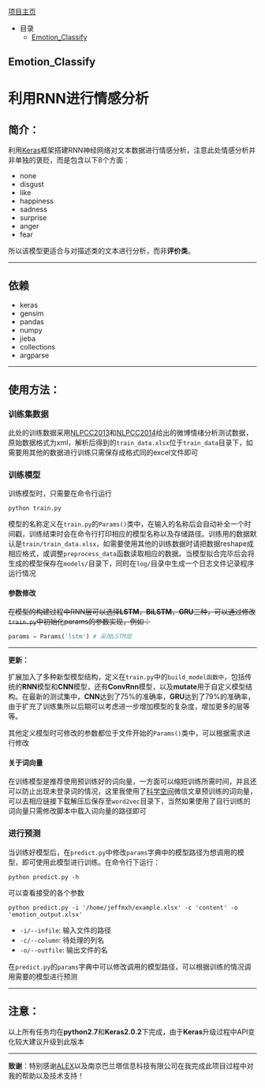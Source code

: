 [项目主页](https://jeffmxh.github.io/ML_learn/)

* 目录
  * [Emotion_Classify](#emotion_classify)

Emotion_Classify
-----------------------------
# 利用RNN进行情感分析

## 简介：

利用[Keras](https://keras.io/)框架搭建RNN神经网络对文本数据进行情感分析，注意此处情感分析并非单独的褒贬，而是包含以下8个方面：
+ none
+ disgust
+ like
+ happiness
+ sadness
+ surprise
+ anger
+ fear

所以该模型更适合与对描述类的文本进行分析，而非**评价类**。

***

## 依赖

+ keras
+ gensim
+ pandas
+ numpy
+ jieba
+ collections
+ argparse

***

## 使用方法：

### 训练集数据

此处的训练数据采用[NLPCC2013](http://tcci.ccf.org.cn/conference/2013/pages/page04_tdata.html)和[NLPCC2014](http://tcci.ccf.org.cn/conference/2014/pages/page04_sam.html)给出的微博情绪分析测试数据，原始数据格式为xml，解析后得到的``train_data.xlsx``位于``train_data``目录下，如需要用其他的数据进行训练只需保存成格式同的excel文件即可

### 训练模型

训练模型时，只需要在命令行运行
```
python train.py
```
模型的名称定义在``train.py``的``Params()``类中，在输入的名称后会自动补全一个时间戳，训练结束时会在命令行打印相应的模型名称以及存储路径。训练用的数据默认是``train/train_data.xlsx``，如需要使用其他的训练数据时请把数据reshape成相应格式，或调整``preprocess_data``函数读取相应的数据。当模型拟合完毕后会将生成的模型保存在``models/``目录下，同时在``log/``目录中生成一个日志文件记录程序运行情况

#### 参数修改

~~在模型的构建过程中RNN层可以选择**LSTM**，**BiLSTM**，**GRU**三种，可以通过修改``train.py``中初始化params的参数实现，例如：~~
```python
params = Params('lstm') # 采用LSTM层
```

***

**更新：**

扩展加入了多种新型模型结构，定义在``train.py``中的``build_model函数中``，包括传统的**RNN**模型和**CNN**模型，还有**ConvRnn**模型，以及**mutate**用于自定义模型结构。在最新的测试集中，**CNN**达到了75%的准确率，**GRU**达到了79%的准确率，由于扩充了训练集所以后期可以考虑进一步增加模型的复杂度，增加更多的层等等。

其他定义模型时可修改的参数都位于文件开始的``Params()``类中，可以根据需求进行修改

#### 关于词向量

在训练模型是推荐使用预训练好的词向量，一方面可以缩短训练所需时间，并且还可以防止出现未登录词的情况，这里我使用了[科学空间](http://spaces.ac.cn/archives/4304/)微信文章预训练的词向量，可以去相应链接下载解压后保存至``word2vec``目录下，当然如果使用了自行训练的词向量只需修改脚本中载入词向量的路径即可

### 进行预测

当训练好模型后，在``predict.py``中修改``params``字典中的模型路径为想调用的模型，即可使用此模型进行训练。在命令行下运行：

```
python predict.py -h
```
可以查看接受的各个参数
```
python predict.py -i '/home/jeffmxh/example.xlsx' -c 'content' -o 'emotion_output.xlsx'
```
+ ``-i/--infile``: 输入文件的路径
+ ``-c/--column``: 待处理的列名
+ ``-o/--outfile``: 输出文件的名

在``predict.py``的``params``字典中可以修改调用的模型路径，可以根据训练的情况调用需要的模型进行预测

***

## 注意：

以上所有任务均在**python2.7**和**Keras2.0.2**下完成，由于**Keras**升级过程中API变化较大建议升级到此版本

***

**致谢**：特别感谢[ALEX](https://github.com/alexwwang)以及南京巴兰塔信息科技有限公司在我完成此项目过程中对我的帮助以及技术支持！
